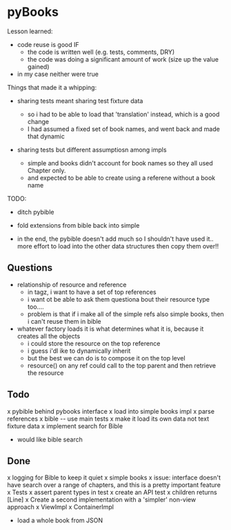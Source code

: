 
pyBooks
=======

Lesson learned:
- code reuse is good IF
  - the code is written well (e.g. tests, comments, DRY)
  - the code was doing a significant amount of work (size up the value gained)
- in my case neither were true

Things that made it a whipping:

- sharing tests meant sharing test fixture data
  - so i had to be able to load that 'translation' instead, which is a good change
  - I had assumed a fixed set of book names, and went back and made that
    dynamic

- sharing tests but different assumptiosn among impls
  - simple and books didn't account for book names so they all used Chapter only.
  - and expected to be able to create using a referene without a book name

TODO:
- ditch pybible
- fold extensions from bible back into simple


- in the end, the pybible doesn't add much so I shouldn't have used it.. more effort to load into the other data structures then copy them over!!



Questions
---------
- relationship of resource and reference
  - in tagz, i want to have a set of top references
  - i want ot be able to ask them questiona bout their resource type
    too....
  - problem is that if i make all of the simple refs also simple books,
    then i can't reuse them in bible
- whatever factory loads it is what determines what it is, because
  it creates all the objects
  - i could store the resource on the top reference
  - i guess i'dl ike to dynamically inherit
  - but the best we can do is to compose it on the top level
  - resource() on any ref could call to the top parent and then 
    retrieve the resource



Todo
----
x pybible behind pybooks interface
  x load into simple books impl
  x parse references
x bible -- use main tests
  x make it load its own data not text fixture data
  x implement search for Bible
- would like bible search 


Done
----
x logging for Bible to keep it quiet
x simple books
  x issue: interface doesn't have search over a range of chapters, and
    this is a pretty important feature
x Tests
  x assert parent types in test
  x create an API test
x children returns [Line]
x Create a second implementation with a 'simpler' non-view approach
  x ViewImpl
  x ContainerImpl
- load a whole book from JSON



